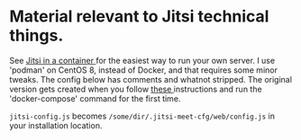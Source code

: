# Material relevant to Jitsi technical things.

See [ Jitsi in a container ](https://github.com/jitsi/docker-jitsi-meet) for the easiest way to run your own server. I use 'podman' on CentOS 8, instead of Docker, and that requires some minor tweaks. The config below has comments and whatnot stripped. The original version gets created when you follow [ these ](https://jitsi.github.io/handbook/docs/devops-guide/devops-guide-docker) instructions and run the 'docker-compose' command for the first time.

`jitsi-config.js` becomes `/some/dir/.jitsi-meet-cfg/web/config.js` in your installation location.
